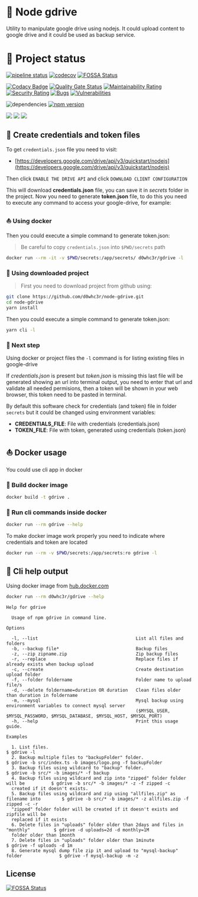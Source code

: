 # :floppy_disk: Node gdrive

Utility to manipulate google drive using nodejs. It could upload content to google drive and it could be used as backup service.

# :eyes: Project status

[![pipeline status](https://gitlab.com/d0whc3r/node-gdrive/badges/master/pipeline.svg)](https://github.com/d0whc3r/node-gdrive)
[![codecov](https://codecov.io/gh/d0whc3r/node-gdrive/branch/master/graph/badge.svg)](https://codecov.io/gh/d0whc3r/node-gdrive)
[![FOSSA Status](https://app.fossa.io/api/projects/git%2Bgithub.com%2Fd0whc3r%2Fnode-gdrive.svg?type=shield)](https://app.fossa.io/projects/git%2Bgithub.com%2Fd0whc3r%2Fnode-gdrive?ref=badge_shield)

[![Codacy Badge](https://api.codacy.com/project/badge/Grade/2612116bab5f493cada70bffc3cb6492)](https://www.codacy.com/app/d0whc3r/node-gdrive?utm_source=github.com&amp;utm_medium=referral&amp;utm_content=d0whc3r/node-gdrive&amp;utm_campaign=Badge_Grade)
[![Quality Gate Status](https://sonarcloud.io/api/project_badges/measure?project=d0whc3r_node-gdrive&metric=alert_status)](https://sonarcloud.io/dashboard?id=d0whc3r_node-gdrive)
[![Maintainability Rating](https://sonarcloud.io/api/project_badges/measure?project=d0whc3r_node-gdrive&metric=sqale_rating)](https://sonarcloud.io/dashboard?id=d0whc3r_node-gdrive)
[![Security Rating](https://sonarcloud.io/api/project_badges/measure?project=d0whc3r_node-gdrive&metric=security_rating)](https://sonarcloud.io/dashboard?id=d0whc3r_node-gdrive)
[![Bugs](https://sonarcloud.io/api/project_badges/measure?project=d0whc3r_node-gdrive&metric=bugs)](https://sonarcloud.io/dashboard?id=d0whc3r_node-gdrive)
[![Vulnerabilities](https://sonarcloud.io/api/project_badges/measure?project=d0whc3r_node-gdrive&metric=vulnerabilities)](https://sonarcloud.io/dashboard?id=d0whc3r_node-gdrive)

![dependencies](https://img.shields.io/david/d0whc3r/node-gdrive.svg)
[![npm version](https://img.shields.io/npm/v/@d0whc3r%2Fnode-gdrive.svg)](https://www.npmjs.com/package/@d0whc3r/node-gdrive)

[![](https://img.shields.io/docker/cloud/build/d0whc3r/gdrive.svg)](https://hub.docker.com/r/d0whc3r/gdrive)
[![](https://images.microbadger.com/badges/version/d0whc3r/gdrive.svg)](https://hub.docker.com/r/d0whc3r/gdrive)
[![](https://images.microbadger.com/badges/image/d0whc3r/gdrive.svg)](https://hub.docker.com/r/d0whc3r/gdrive)

## :key: Create credentials and token files

To get `credentials.json` file you need to visit:
- [https://developers.google.com/drive/api/v3/quickstart/nodejs](https://developers.google.com/drive/api/v3/quickstart/nodejs)

Then click `ENABLE THE DRIVE API` and click `DOWNLOAD CLIENT CONFIGURATION`

This will download **credentials.json** file, you can save it in *secrets* folder in the project.
Now you need to generate **token.json** file, to do this you need to execute any command to access your google-drive, for example:

### :boat: Using docker

Then you could execute a simple command to generate token.json:

> Be careful to copy `credentials.json` into `$PWD/secrets` path

```bash
docker run --rm -it -v $PWD/secrets:/app/secrets/ d0whc3r/gdrive -l
```

### :pencil: Using downloaded project

> First you need to download project from github using:

```bash
git clone https://github.com/d0whc3r/node-gdrive.git
cd node-gdrive
yarn install
```

Then you could execute a simple command to generate token.json:

```bash
yarn cli -l
```

### :beginner: Next step

Using docker or project files the `-l` command is for listing existing files in google-drive

If *credentials.json* is present but *token.json* is missing this last file will be generated showing an url into terminal output, you need to enter that url and validate all needed permisions, then a token will be shown in your web browser, this token need to be pasted in terminal.

By default this software check for credentials (and token) file in folder `secrets` but it could be changed using environment variables:
- **CREDENTIALS_FILE**: File with credentials (credentials.json)
- **TOKEN_FILE**: File with token, generated using credentials (token.json)

## :boat: Docker usage

You could use cli app in docker

### :rowboat: Build docker image

```bash
docker build -t gdrive .
```

### :checkered_flag: Run cli commands inside docker

```bash
docker run --rm gdrive --help
```
To make docker image work properly you need to indicate where credentials and token are located

```bash
docker run --rm -v $PWD/secrets:/app/secrets:ro gdrive -l
```

## :checkered_flag: Cli help output

Using docker image from [hub.docker.com](https://hub.docker.com/r/d0whc3r/gdrive)

```bash
docker run --rm d0whc3r/gdrive --help
```

```
Help for gdrive

  Usage of npm gdrive in command line. 

Options

  -l, --list                                     List all files and folders                                                    
  -b, --backup file*                             Backup files                                                                  
  -z, --zip zipname.zip                          Zip backup files                                                              
  -r, --replace                                  Replace files if already exists when backup upload                            
  -c, --create                                   Create destination upload folder                                              
  -f, --folder foldername                        Folder name to upload file/s                                                  
  -d, --delete foldername=duration OR duration   Clean files older than duration in foldername                                 
  -m, --mysql                                    Mysql backup using environment variables to connect mysql server              
                                                 ($MYSQL_USER, $MYSQL_PASSWORD, $MYSQL_DATABASE, $MYSQL_HOST, $MYSQL_PORT)     
  -h, --help                                     Print this usage guide.                                                       

Examples

  1. List files.                                                                      $ gdrive -l                                                   
  2. Backup multiple files to "backupFolder" folder.                                  $ gdrive -b src/index.ts -b images/logo.png -f backupFolder   
  3. Backup files using wildcard to "backup" folder.                                  $ gdrive -b src/* -b images/* -f backup                       
  4. Backup files using wildcard and zip into "zipped" folder folder will be          $ gdrive -b src/* -b images/* -z -f zipped -c             
  created if it doesn't exists.                                                                                                                     
  5. Backup files using wildcard and zip using "allfiles.zip" as filename into        $ gdrive -b src/* -b images/* -z allfiles.zip -f zipped -c -r 
  "zipped" folder folder will be created if it doesn't exists and zipfile will be                                                                   
  replaced if it exists                                                                                                                             
  6. Delete files in "uploads" folder older than 2days and files in "monthly"         $ gdrive -d uploads=2d -d monthly=1M                          
  folder older than 1month                                                                                                                          
  7. Delete files in "uploads" folder older than 1minute                              $ gdrive -f uploads -d 1m                                     
  8. Generate mysql dump file zip it and upload to "mysql-backup" folder              $ gdrive -f mysql-backup -m -z   
```


## License
[![FOSSA Status](https://app.fossa.io/api/projects/git%2Bgithub.com%2Fd0whc3r%2Fnode-gdrive.svg?type=large)](https://app.fossa.io/projects/git%2Bgithub.com%2Fd0whc3r%2Fnode-gdrive?ref=badge_large)